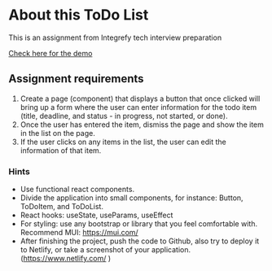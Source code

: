 # About this ToDo List

This is an assignment from Integrefy tech interview preparation

[Check here for the demo](http://todo.yuankedev.fun)

## Assignment requirements

1. Create a page (component) that displays a button that once clicked will bring up a form where the user can enter information for the todo item (title, deadline, and status - in progress, not started, or done).
2. Once the user has entered the item, dismiss the page and show the item in the list on the page.
3. If the user clicks on any items in the list, the user can edit the information of that item. 

### Hints
* Use functional react components.
* Divide the application into small components, for instance: Button, ToDoItem, and ToDoList. 
* React hooks: useState, useParams, useEffect 
* For styling: use any bootstrap or library that you feel comfortable with. Recommend MUI: https://mui.com/ 
* After finishing the project, push the code to Github, also try to deploy it to Netlify, or take a screenshot of your application. (https://www.netlify.com/ )
